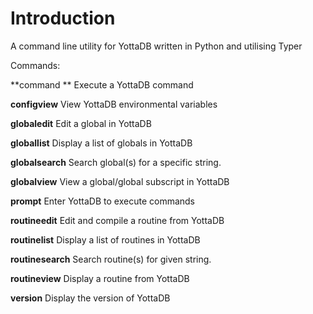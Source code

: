 # Introduction

A command line utility for YottaDB written in Python and utilising Typer

Commands:

  **command **       Execute a YottaDB command
  
  **configview**     View YottaDB environmental variables
  
  **globaledit**     Edit a global in YottaDB
  
  **globallist**     Display a list of globals in YottaDB
  
  **globalsearch**   Search global(s) for a specific string.
  
  **globalview**    View a global/global subscript in YottaDB
  
  **prompt**         Enter YottaDB to execute commands
  
  **routineedit**    Edit and compile a routine from YottaDB
  
  **routinelist**    Display a list of routines in YottaDB
  
  **routinesearch**  Search routine(s) for given string.
  
  **routineview**    Display a routine from YottaDB
  
  **version**        Display the version of YottaDB

